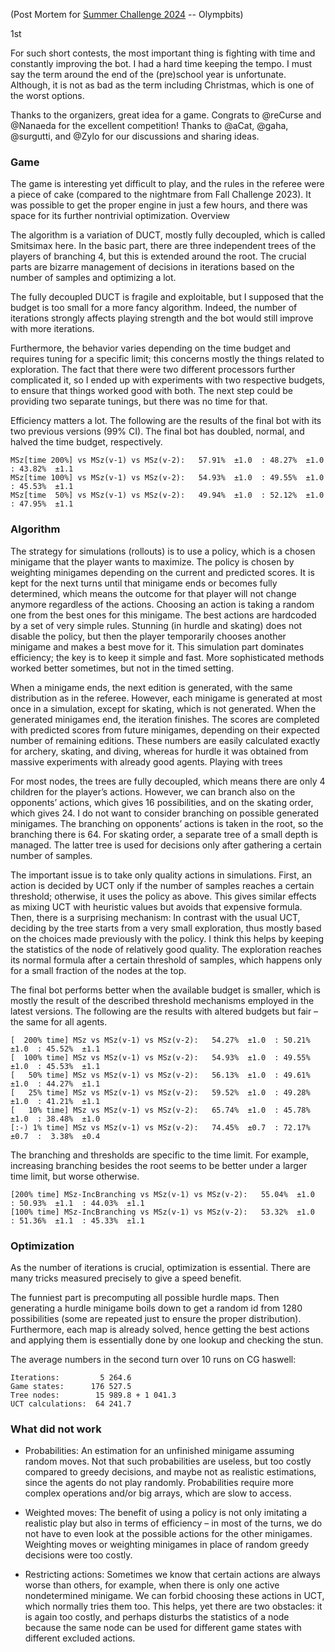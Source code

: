(Post Mortem for [Summer Challenge 2024](https://www.codingame.com/contests/summer-challenge-2024-olymbits) -- Olympbits)

1st

For such short contests, the most important thing is fighting with time and constantly improving the bot. I had a hard time keeping the tempo. I must say the term around the end of the (pre)school year is unfortunate. Although, it is not as bad as the term including Christmas, which is one of the worst options.

Thanks to the organizers, great idea for a game. Congrats to @reCurse and @Nanaeda for the excellent competition!
Thanks to @aCat, @gaha, @surgutti, and @Zylo for our discussions and sharing ideas.

### Game

The game is interesting yet difficult to play, and the rules in the referee were a piece of cake (compared to the nightmare from Fall Challenge 2023). It was possible to get the proper engine in just a few hours, and there was space for its further nontrivial optimization.
Overview

The algorithm is a variation of DUCT, mostly fully decoupled, which is called Smitsimax here. In the basic part, there are three independent trees of the players of branching 4, but this is extended around the root. The crucial parts are bizarre management of decisions in iterations based on the number of samples and optimizing a lot.

The fully decoupled DUCT is fragile and exploitable, but I supposed that the budget is too small for a more fancy algorithm. Indeed, the number of iterations strongly affects playing strength and the bot would still improve with more iterations.

Furthermore, the behavior varies depending on the time budget and requires tuning for a specific limit; this concerns mostly the things related to exploration. The fact that there were two different processors further complicated it, so I ended up with experiments with two respective budgets, to ensure that things worked good with both. The next step could be providing two separate tunings, but there was no time for that.

Efficiency matters a lot. The following are the results of the final bot with its two previous versions (99% CI). The final bot has doubled, normal, and halved the time budget, respectively.

    MSz[time 200%] vs MSz(v-1) vs MSz(v-2):   57.91%  ±1.0  : 48.27%  ±1.0  : 43.82%  ±1.1
    MSz[time 100%] vs MSz(v-1) vs MSz(v-2):   54.93%  ±1.0  : 49.55%  ±1.0  : 45.53%  ±1.1
    MSz[time  50%] vs MSz(v-1) vs MSz(v-2):   49.94%  ±1.0  : 52.12%  ±1.0  : 47.95%  ±1.1

### Algorithm

The strategy for simulations (rollouts) is to use a policy, which is a chosen minigame that the player wants to maximize. The policy is chosen by weighting minigames depending on the current and predicted scores. It is kept for the next turns until that minigame ends or becomes fully determined, which means the outcome for that player will not change anymore regardless of the actions. Choosing an action is taking a random one from the best ones for this minigame. The best actions are hardcoded by a set of very simple rules. Stunning (in hurdle and skating) does not disable the policy, but then the player temporarily chooses another minigame and makes a best move for it. This simulation part dominates efficiency; the key is to keep it simple and fast. More sophisticated methods worked better sometimes, but not in the timed setting.

When a minigame ends, the next edition is generated, with the same distribution as in the referee. However, each minigame is generated at most once in a simulation, except for skating, which is not generated. When the generated minigames end, the iteration finishes. The scores are completed with predicted scores from future minigames, depending on their expected number of remaining editions.
These numbers are easily calculated exactly for archery, skating, and diving, whereas for hurdle it was obtained from massive experiments with already good agents.
Playing with trees

For most nodes, the trees are fully decoupled, which means there are only 4 children for the player’s actions. However, we can branch also on the opponents’ actions, which gives 16 possibilities, and on the skating order, which gives 24. I do not want to consider branching on possible generated minigames.
The branching on opponents’ actions is taken in the root, so the branching there is 64. For skating order, a separate tree of a small depth is managed. The latter tree is used for decisions only after gathering a certain number of samples.

The important issue is to take only quality actions in simulations. First, an action is decided by UCT only if the number of samples reaches a certain threshold; otherwise, it uses the policy as above. This gives similar effects as mixing UCT with heuristic values but avoids that expensive formula. Then, there is a surprising mechanism: In contrast with the usual UCT, deciding by the tree starts from a very small exploration, thus mostly based on the choices made previously with the policy. I think this helps by keeping the statistics of the node of relatively good quality. The exploration reaches its normal formula after a certain threshold of samples, which happens only for a small fraction of the nodes at the top.

The final bot performs better when the available budget is smaller, which is mostly the result of the described threshold mechanisms employed in the latest versions. The following are the results with altered budgets but fair – the same for all agents.

    [  200% time] MSz vs MSz(v-1) vs MSz(v-2):   54.27%  ±1.0  : 50.21%  ±1.0  : 45.52%  ±1.1
    [  100% time] MSz vs MSz(v-1) vs MSz(v-2):   54.93%  ±1.0  : 49.55%  ±1.0  : 45.53%  ±1.1
    [   50% time] MSz vs MSz(v-1) vs MSz(v-2):   56.13%  ±1.0  : 49.61%  ±1.0  : 44.27%  ±1.1
    [   25% time] MSz vs MSz(v-1) vs MSz(v-2):   59.52%  ±1.0  : 49.28%  ±1.0  : 41.21%  ±1.1
    [   10% time] MSz vs MSz(v-1) vs MSz(v-2):   65.74%  ±1.0  : 45.78%  ±1.0  : 38.48%  ±1.0
    [:-) 1% time] MSz vs MSz(v-1) vs MSz(v-2):   74.45%  ±0.7  : 72.17%  ±0.7  :  3.38%  ±0.4

The branching and thresholds are specific to the time limit. For example, increasing branching besides the root seems to be better under a larger time limit, but worse otherwise.

    [200% time] MSz-IncBranching vs MSz(v-1) vs MSz(v-2):   55.04%  ±1.0  : 50.93%  ±1.1  : 44.03%  ±1.1
    [100% time] MSz-IncBranching vs MSz(v-1) vs MSz(v-2):   53.32%  ±1.0  : 51.36%  ±1.1  : 45.33%  ±1.1

### Optimization

As the number of iterations is crucial, optimization is essential. There are many tricks measured precisely to give a speed benefit.

The funniest part is precomputing all possible hurdle maps. Then generating a hurdle minigame boils down to get a random id from 1280 possibilities (some are repeated just to ensure the proper distribution). Furthermore, each map is already solved, hence getting the best actions and applying them is essentially done by one lookup and checking the stun.

The average numbers in the second turn over 10 runs on CG haswell:

    Iterations:         5 264.6
    Game states:      176 527.5
    Tree nodes:        15 989.8 + 1 041.3
    UCT calculations:  64 241.7

### What did not work

* Probabilities: An estimation for an unfinished minigame assuming random moves. Not that such probabilities are useless, but too costly compared to greedy decisions, and maybe not as realistic estimations, since the agents do not play randomly. Probabilities require more complex operations and/or big arrays, which are slow to access.

* Weighted moves: The benefit of using a policy is not only imitating a realistic play but also in terms of efficiency – in most of the turns, we do not have to even look at the possible actions for the other minigames. Weighting moves or weighting minigames in place of random greedy decisions were too costly.

* Restricting actions: Sometimes we know that certain actions are always worse than others, for example, when there is only one active nondetermined minigame. We can forbid choosing these actions in UCT, which normally tries them too. This helps, yet there are two obstacles: it is again too costly, and perhaps disturbs the statistics of a node because the same node can be used for different game states with different excluded actions.
